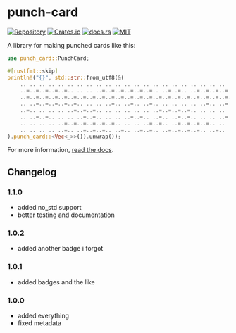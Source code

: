 # punch-card

[![Repository](https://img.shields.io/badge/repository-GitHub-brightgreen.svg)](https://github.com/1e1001/punch-card)
[![Crates.io](https://img.shields.io/crates/v/punch-card)](https://crates.io/crates/punch-card)
[![docs.rs](https://img.shields.io/docsrs/punch-card)](https://docs.rs/punch-card)
[![MIT](https://img.shields.io/crates/l/punch-card)](./LICENSE)

A library for making punched cards like this:

```rust
use punch_card::PunchCard;

#[rustfmt::skip]
println!("{}", std::str::from_utf8(&(
    .. .. .. .. .. .. .. .. .. .. .. .. .. .. .. .. .. .. .. .. .. .. .. .. .. .. .. .. .. .. .. .. .. .. .. ..,
    ..=..=..=..=..=.. .. .. ..=..=..=..=..=..=.. ..=..=.. ..=..=..=..=..=..=.. ..=..=..=..=..=.. ..=..=..=..=..,
    ..=..=..=..=..=..=..=..=..=..=..=..=..=..=..=..=..=..=..=..=..=..=..=..=..=..=..=..=..=..=..=..=..=..=..=..,
    .. ..=..=..=..=..=.. .. .. ..=.. ..=.. ..=.. .. .. .. .. ..=.. ..=.. ..=.. ..=..=.. .. .. .. .. .. ..=.. ..,
    ..=.. .. .. .. ..=..=..=.. .. .. .. .. .. ..=..=..=..=.. .. .. .. .. .. ..=.. .. ..=.. ..=..=.. .. .. .. ..,
    .. ..=..=.. .. .. ..=..=.. .. .. ..=..=.. ..=.. ..=..=.. .. .. ..=..=.. ..=.. ..=..=.. .. ..=.. .. .. ..=..,
    .. .. .. .. ..=..=..=..=..=..=.. .. .. ..=..=.. ..=..=..=..=.. .. .. ..=..=.. .. ..=..=.. .. ..=.. ..=.. ..,
    .. .. .. .. ..=.. ..=..=..=.. ..=.. ..=..=.. ..=..=..=..=.. ..=.. ..=..=..=.. ..=.. ..=.. ..=..=..=.. .. ..,
).punch_card::<Vec<_>>()).unwrap());
```

For more information, [read the docs](https://docs.rs/punch-card).

## Changelog

### 1.1.0

- added no_std support
- better testing and documentation

### 1.0.2

- added another badge i forgot

### 1.0.1

- added badges and the like

### 1.0.0

- added everything
- fixed metadata
